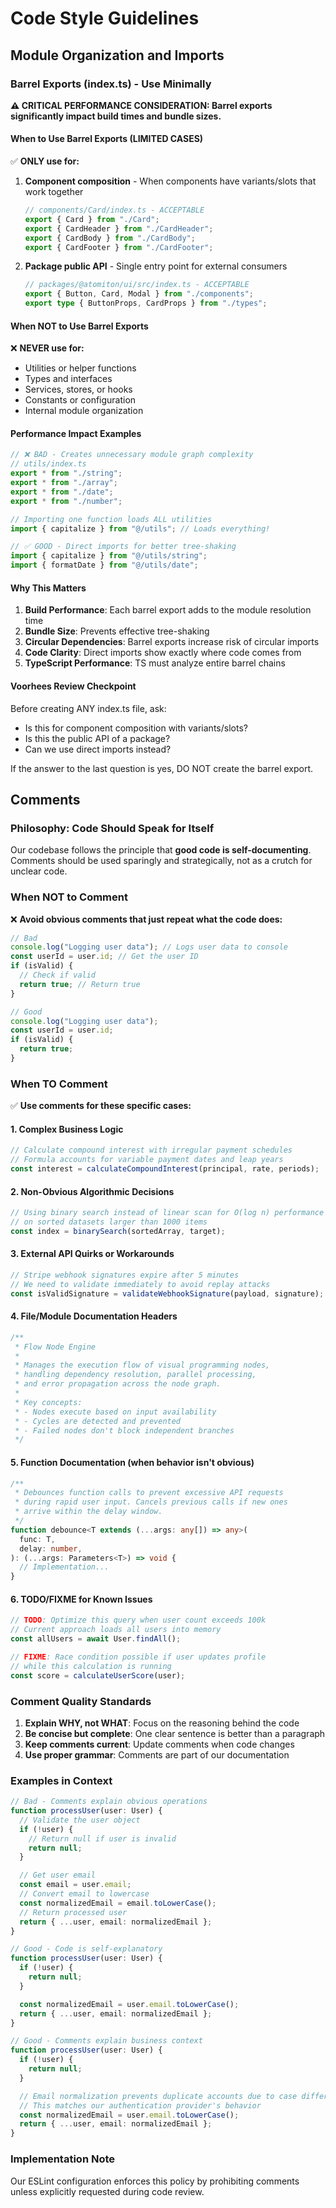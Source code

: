 # Code Style Guidelines

## Module Organization and Imports

### Barrel Exports (index.ts) - Use Minimally

**⚠️ CRITICAL PERFORMANCE CONSIDERATION: Barrel exports significantly impact
build times and bundle sizes.**

#### When to Use Barrel Exports (LIMITED CASES)

✅ **ONLY use for:**

1. **Component composition** - When components have variants/slots that work
   together

   ```typescript
   // components/Card/index.ts - ACCEPTABLE
   export { Card } from "./Card";
   export { CardHeader } from "./CardHeader";
   export { CardBody } from "./CardBody";
   export { CardFooter } from "./CardFooter";
   ```

2. **Package public API** - Single entry point for external consumers
   ```typescript
   // packages/@atomiton/ui/src/index.ts - ACCEPTABLE
   export { Button, Card, Modal } from "./components";
   export type { ButtonProps, CardProps } from "./types";
   ```

#### When NOT to Use Barrel Exports

❌ **NEVER use for:**

- Utilities or helper functions
- Types and interfaces
- Services, stores, or hooks
- Constants or configuration
- Internal module organization

#### Performance Impact Examples

```typescript
// ❌ BAD - Creates unnecessary module graph complexity
// utils/index.ts
export * from "./string";
export * from "./array";
export * from "./date";
export * from "./number";

// Importing one function loads ALL utilities
import { capitalize } from "@/utils"; // Loads everything!
```

```typescript
// ✅ GOOD - Direct imports for better tree-shaking
import { capitalize } from "@/utils/string";
import { formatDate } from "@/utils/date";
```

#### Why This Matters

1. **Build Performance**: Each barrel export adds to the module resolution time
2. **Bundle Size**: Prevents effective tree-shaking
3. **Circular Dependencies**: Barrel exports increase risk of circular imports
4. **Code Clarity**: Direct imports show exactly where code comes from
5. **TypeScript Performance**: TS must analyze entire barrel chains

#### Voorhees Review Checkpoint

Before creating ANY index.ts file, ask:

- Is this for component composition with variants/slots?
- Is this the public API of a package?
- Can we use direct imports instead?

If the answer to the last question is yes, DO NOT create the barrel export.

## Comments

### Philosophy: Code Should Speak for Itself

Our codebase follows the principle that **good code is self-documenting**.
Comments should be used sparingly and strategically, not as a crutch for unclear
code.

### When NOT to Comment

❌ **Avoid obvious comments that just repeat what the code does:**

```typescript
// Bad
console.log("Logging user data"); // Logs user data to console
const userId = user.id; // Get the user ID
if (isValid) {
  // Check if valid
  return true; // Return true
}
```

```typescript
// Good
console.log("Logging user data");
const userId = user.id;
if (isValid) {
  return true;
}
```

### When TO Comment

✅ **Use comments for these specific cases:**

#### 1. Complex Business Logic

```typescript
// Calculate compound interest with irregular payment schedules
// Formula accounts for variable payment dates and leap years
const interest = calculateCompoundInterest(principal, rate, periods);
```

#### 2. Non-Obvious Algorithmic Decisions

```typescript
// Using binary search instead of linear scan for O(log n) performance
// on sorted datasets larger than 1000 items
const index = binarySearch(sortedArray, target);
```

#### 3. External API Quirks or Workarounds

```typescript
// Stripe webhook signatures expire after 5 minutes
// We need to validate immediately to avoid replay attacks
const isValidSignature = validateWebhookSignature(payload, signature);
```

#### 4. File/Module Documentation Headers

```typescript
/**
 * Flow Node Engine
 *
 * Manages the execution flow of visual programming nodes,
 * handling dependency resolution, parallel processing,
 * and error propagation across the node graph.
 *
 * Key concepts:
 * - Nodes execute based on input availability
 * - Cycles are detected and prevented
 * - Failed nodes don't block independent branches
 */
```

#### 5. Function Documentation (when behavior isn't obvious)

```typescript
/**
 * Debounces function calls to prevent excessive API requests
 * during rapid user input. Cancels previous calls if new ones
 * arrive within the delay window.
 */
function debounce<T extends (...args: any[]) => any>(
  func: T,
  delay: number,
): (...args: Parameters<T>) => void {
  // Implementation...
}
```

#### 6. TODO/FIXME for Known Issues

```typescript
// TODO: Optimize this query when user count exceeds 100k
// Current approach loads all users into memory
const allUsers = await User.findAll();

// FIXME: Race condition possible if user updates profile
// while this calculation is running
const score = calculateUserScore(user);
```

### Comment Quality Standards

1. **Explain WHY, not WHAT**: Focus on the reasoning behind the code
2. **Be concise but complete**: One clear sentence is better than a paragraph
3. **Keep comments current**: Update comments when code changes
4. **Use proper grammar**: Comments are part of our documentation

### Examples in Context

```typescript
// Bad - Comments explain obvious operations
function processUser(user: User) {
  // Validate the user object
  if (!user) {
    // Return null if user is invalid
    return null;
  }

  // Get user email
  const email = user.email;
  // Convert email to lowercase
  const normalizedEmail = email.toLowerCase();
  // Return processed user
  return { ...user, email: normalizedEmail };
}

// Good - Code is self-explanatory
function processUser(user: User) {
  if (!user) {
    return null;
  }

  const normalizedEmail = user.email.toLowerCase();
  return { ...user, email: normalizedEmail };
}

// Good - Comments explain business context
function processUser(user: User) {
  if (!user) {
    return null;
  }

  // Email normalization prevents duplicate accounts due to case differences
  // This matches our authentication provider's behavior
  const normalizedEmail = user.email.toLowerCase();
  return { ...user, email: normalizedEmail };
}
```

### Implementation Note

Our ESLint configuration enforces this policy by prohibiting comments unless
explicitly requested during code review.
